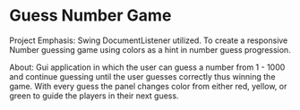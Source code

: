 # Guess Number Game

Project Emphasis:
Swing DocumentListener utilized. To create a responsive Number guessing game using colors as a hint in number guess progression.

About:
Gui application in which the user can guess a number from 1 - 1000 and continue guessing until the user guesses correctly thus 
winning the game. With every guess the panel changes color from either red, yellow, or green to guide the players in their next guess.
